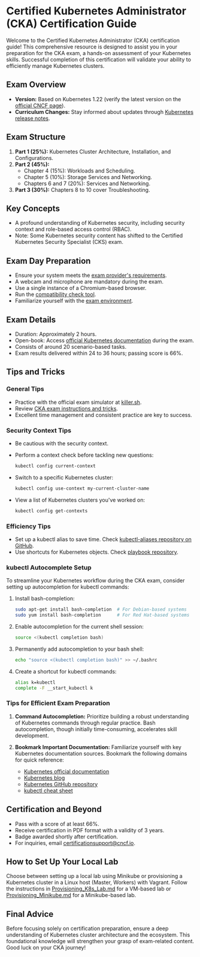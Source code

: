 # Certified Kubernetes Administrator (CKA) Certification Guide

Welcome to the Certified Kubernetes Administrator (CKA) certification guide! This comprehensive resource is designed to
assist you in your preparation for the CKA exam, a hands-on assessment of your Kubernetes skills. Successful completion
of this certification will validate your ability to efficiently manage Kubernetes clusters.

## Exam Overview

- **Version:** Based on Kubernetes 1.22 (verify the latest version on
  the [official CNCF page](https://www.cncf.io/certification/cka/)).
- **Curriculum Changes:** Stay informed about updates
  through [Kubernetes release notes](https://github.com/kubernetes/kubernetes/releases).

## Exam Structure

1. **Part 1 (25%):** Kubernetes Cluster Architecture, Installation, and Configurations.
2. **Part 2 (45%):**
    - Chapter 4 (15%): Workloads and Scheduling.
    - Chapter 5 (10%): Storage Services and Networking.
    - Chapters 6 and 7 (20%): Services and Networking.
3. **Part 3 (30%):** Chapters 8 to 10 cover Troubleshooting.

## Key Concepts

- A profound understanding of Kubernetes security, including security context and role-based access control (RBAC).
- Note: Some Kubernetes security content has shifted to the Certified Kubernetes Security Specialist (CKS) exam.

## Exam Day Preparation

- Ensure your system meets
  the [exam provider's requirements](https://docs.linuxfoundation.org/tc-docs/certification/faq-cka-ckad-cks#what-are-the-system-requirements-to-take-the-exam).
- A webcam and microphone are mandatory during the exam.
- Use a single instance of a Chromium-based browser.
- Run the [compatibility check tool](https://www.examslocal.com/ScheduleExam/Home/CompatibilityCheck).
- Familiarize yourself with the [exam environment](https://psi.wistia.com/medias/5kidxdd0ry).

## Exam Details

- Duration: Approximately 2 hours.
- Open-book: Access [official Kubernetes documentation](https://kubernetes.io) during the exam.
- Consists of around 20 scenario-based tasks.
- Exam results delivered within 24 to 36 hours; passing score is 66%.

## Tips and Tricks

### General Tips

- Practice with the official exam simulator at [killer.sh](https://killer.sh/course/).
- Review [CKA exam instructions and tricks](https://docs.linuxfoundation.org/tc-docs/certification/tips-cka-and-ckad).
- Excellent time management and consistent practice are key to success.

### Security Context Tips

- Be cautious with the security context.
- Perform a context check before tackling new questions:

  ```bash
  kubectl config current-context
  ```

- Switch to a specific Kubernetes cluster:

  ```bash
  kubectl config use-context my-current-cluster-name
  ```

- View a list of Kubernetes clusters you've worked on:

  ```bash
  kubectl config get-contexts
  ```

### Efficiency Tips

- Set up a kubectl alias to save time.
  Check [kubectl-aliases repository on GitHub](https://github.com/ahmetb/kubectl-aliases).
- Use shortcuts for Kubernetes objects.
  Check [playbook repository](https://github.com/cloudmelon/melonkube/blob/master/00%20-%20Shortcuts.md).

### kubectl Autocomplete Setup

To streamline your Kubernetes workflow during the CKA exam, consider setting up autocompletion for kubectl commands:

1. Install bash-completion:

   ```bash
   sudo apt-get install bash-completion  # For Debian-based systems
   sudo yum install bash-completion      # For Red Hat-based systems
   ```

2. Enable autocompletion for the current shell session:

   ```bash
   source <(kubectl completion bash)
   ```

3. Permanently add autocompletion to your bash shell:

   ```bash
   echo "source <(kubectl completion bash)" >> ~/.bashrc
   ```

4. Create a shortcut for kubectl commands:

   ```bash
   alias k=kubectl
   complete -F __start_kubectl k
   ```

### Tips for Efficient Exam Preparation

1. **Command Autocompletion:**
   Prioritize building a robust understanding of Kubernetes commands through regular practice. Bash autocompletion,
   though initially time-consuming, accelerates skill development.

2. **Bookmark Important Documentation:**
   Familiarize yourself with key Kubernetes documentation sources. Bookmark the following domains for quick reference:

    - [Kubernetes official documentation](https://kubernetes.io/docs/)
    - [Kubernetes blog](https://kubernetes.io/blog/)
    - [Kubernetes GitHub repository](https://github.com/kubernetes/)
    - [kubectl cheat sheet](https://kubernetes.io/docs/reference/kubectl/cheatsheet/)

## Certification and Beyond

- Pass with a score of at least 66%.
- Receive certification in PDF format with a validity of 3 years.
- Badge awarded shortly after certification.
- For inquiries, email certificationsupport@cncf.io.

## How to Set Up Your Local Lab

Choose between setting up a local lab using Minikube or provisioning a Kubernetes cluster in a Linux host (Master,
Workers) with Vagrant. Follow the instructions in [Provisioning_K8s_Lab.md](Provisioning_K8s_Vagrant) for a VM-based lab
or [Provisioning_Minikube.md](Provisioning_Minikube.md) for a Minikube-based lab.

## Final Advice

Before focusing solely on certification preparation, ensure a deep understanding of Kubernetes cluster architecture and
the ecosystem. This foundational knowledge will strengthen your grasp of exam-related content. Good luck on your CKA
journey!